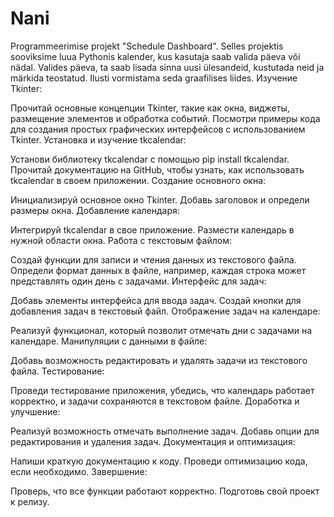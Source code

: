 # Nani
Programmeerimise projekt "Schedule Dashboard". Selles projektis sooviksime luua Pythonis kalender, kus kasutaja saab valida päeva või nädal. Valides päeva, ta saab lisada sinna uusi ülesandeid, kustutada neid ja märkida teostatud.  Ilusti vormistama seda graafilises liides.
Изучение Tkinter:

Прочитай основные концепции Tkinter, такие как окна, виджеты, размещение элементов и обработка событий.
Посмотри примеры кода для создания простых графических интерфейсов с использованием Tkinter.
Установка и изучение tkcalendar:

Установи библиотеку tkcalendar с помощью pip install tkcalendar.
Прочитай документацию на GitHub, чтобы узнать, как использовать tkcalendar в своем приложении.
Создание основного окна:

Инициализируй основное окно Tkinter.
Добавь заголовок и определи размеры окна.
Добавление календаря:

Интегрируй tkcalendar в свое приложение.
Размести календарь в нужной области окна.
Работа с текстовым файлом:

Создай функции для записи и чтения данных из текстового файла.
Определи формат данных в файле, например, каждая строка может представлять один день с задачами.
Интерфейс для задач:

Добавь элементы интерфейса для ввода задач.
Создай кнопки для добавления задач в текстовый файл.
Отображение задач на календаре:

Реализуй функционал, который позволит отмечать дни с задачами на календаре.
Манипуляции с данными в файле:

Добавь возможность редактировать и удалять задачи из текстового файла.
Тестирование:

Проведи тестирование приложения, убедись, что календарь работает корректно, и задачи сохраняются в текстовом файле.
Доработка и улучшение:

Реализуй возможность отмечать выполнение задач.
Добавь опции для редактирования и удаления задач.
Документация и оптимизация:

Напиши краткую документацию к коду.
Проведи оптимизацию кода, если необходимо.
Завершение:

Проверь, что все функции работают корректно.
Подготовь свой проект к релизу.
